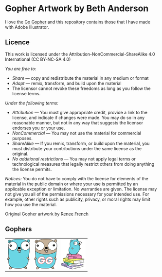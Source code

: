# Gopher Artwork by Beth Anderson

I love the [Go Gopher](https://blog.golang.org/gopher) and this repository contains those that I have made with Adobe Illustrator.

## Licence 
This work is licensed under the Attribution-NonCommercial-ShareAlike 4.0 International (CC BY-NC-SA 4.0)

_You are free to:_
- *Share* — copy and redistribute the material in any medium or format
- *Adapt* — remix, transform, and build upon the material
- The licensor cannot revoke these freedoms as long as you follow the license terms.

_Under the following terms:_
- *Attribution* — You must give appropriate credit, provide a link to the license, and indicate if changes were made. You may do so in any reasonable manner, but not in any way that suggests the licensor endorses you or your use.
- *NonCommercial* — You may not use the material for commercial purposes.
- *ShareAlike* — If you remix, transform, or build upon the material, you must distribute your contributions under the same license as the original.
- *No additional restrictions* — You may not apply legal terms or technological measures that legally restrict others from doing anything the license permits.

_Notices:_
You do not have to comply with the license for elements of the material in the public domain or where your use is permitted by an applicable exception or limitation.
No warranties are given. The license may not give you all of the permissions necessary for your intended use. For example, other rights such as publicity, privacy, or moral rights may limit how you use the material.

Original Gopher artwork by [Renee French](http://reneefrench.blogspot.com/)

## Gophers

| | | |
|---|---|---|
| <img height="100" src="https://raw.githubusercontent.com/betandr/gophers/master/Gopher.png"> | <img height="100" src="https://raw.githubusercontent.com/betandr/gophers/master/Gordon-Golang.png"> |  <img height="100" src="https://raw.githubusercontent.com/betandr/gophers/master/Study_Gopher.png"> |



